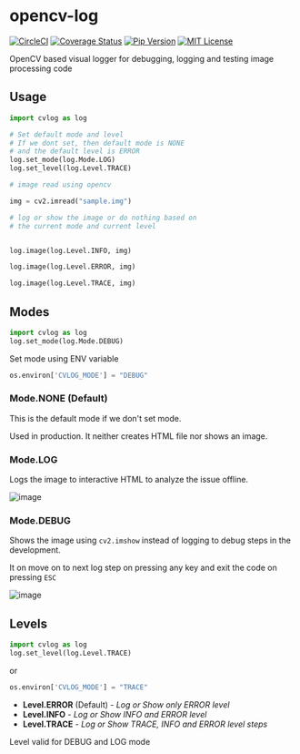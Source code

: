 # opencv-log

[![CircleCI](https://img.shields.io/circleci/build/github/navarasu/opencv-log)](https://circleci.com/gh/navarasu/opencv-log) [![Coverage Status](https://img.shields.io/coveralls/github/navarasu/opencv-log/master)](https://coveralls.io/github/navarasu/opencv-log?branch=master) [![Pip Version](https://img.shields.io/pypi/v/opencv-log)](https://pypi.org/project/opencv-log) [![MIT License](https://img.shields.io/pypi/l/opencv-log)](https://github.com/navarasu/opencv-log/blob/master/LICENSE)

OpenCV based visual logger for debugging, logging and testing image processing code

## Usage

```python
import cvlog as log

# Set default mode and level
# If we dont set, then default mode is NONE 
# and the default level is ERROR
log.set_mode(log.Mode.LOG)
log.set_level(log.Level.TRACE)

# image read using opencv

img = cv2.imread("sample.img")

# log or show the image or do nothing based on
# the current mode and current level


log.image(log.Level.INFO, img)

log.image(log.Level.ERROR, img)

log.image(log.Level.TRACE, img)

```

## Modes

```python
import cvlog as log
log.set_mode(log.Mode.DEBUG)

```

Set mode using ENV variable

```python
os.environ['CVLOG_MODE'] = "DEBUG"
```

### Mode.NONE (Default)

This is the default mode if we don't set mode.

Used in production. It neither creates HTML file nor shows an image.

### Mode.LOG

Logs the image to interactive HTML to analyze the issue offline.

![image](https://user-images.githubusercontent.com/20145075/69906004-ba752f00-13e2-11ea-8714-2425202148e8.png)

### Mode.DEBUG

Shows the image using `cv2.imshow` instead of logging to debug steps in the development. 

It on move on to next log step on pressing any key and exit the code on pressing `ESC`

![image](https://user-images.githubusercontent.com/20145075/69906116-581d2e00-13e4-11ea-8fbe-c1c5f778bb05.png)

## Levels

```python
import cvlog as log
log.set_level(log.Level.TRACE)
```

or

```python
os.environ['CVLOG_MODE'] = "TRACE"
```

* **Level.ERROR** (Default) - *Log or Show only ERROR level*
* **Level.INFO** - *Log or Show INFO and ERROR level*
* **Level.TRACE** - *Log or Show TRACE, INFO and ERROR level steps*
 
Level valid for DEBUG and LOG mode